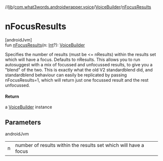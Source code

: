 //[lib](../../../index.md)/[com.what3words.androidwrapper.voice](../index.md)/[VoiceBuilder](index.md)/[nFocusResults](n-focus-results.md)

# nFocusResults

[androidJvm]\
fun [nFocusResults](n-focus-results.md)(n: [Int](https://kotlinlang.org/api/latest/jvm/stdlib/kotlin/-int/index.html)?): [VoiceBuilder](index.md)

Specifies the number of results (must be &lt;= nResults) within the results set which will have a focus. Defaults to nResults. This allows you to run autosuggest with a mix of focussed and unfocussed results, to give you a "blend" of the two. This is exactly what the old V2 standardblend did, and standardblend behaviour can easily be replicated by passing nFocusResults=1, which will return just one focussed result and the rest unfocussed.

#### Return

a [VoiceBuilder](index.md) instance

## Parameters

androidJvm

| | |
|---|---|
| n | number of results within the results set which will have a focus |
